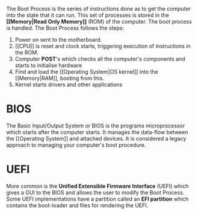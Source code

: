 The Boot Process is the series of instructions done as to get the computer into the state that it can run. This set of processes is stored in the **[[Memory|Read Only Memory]]** (ROM) of the computer. The boot process is handled. The Boot Process follows the steps:
1. Power on sent to the motherboard.
2. [[CPU]] is reset and clock starts, triggering execution of instructions in the ROM.
3. Computer **POST**'s which checks all the computer's components and starts to initialise hardware
4. Find and load the [[Operating System|OS kernel]] into the [[Memory|RAM]], booting from this.
5. Kernel starts drivers and other applications

# BIOS
The Basic Input/Output System or BIOS is the programs microprocessor which starts after the computer starts. It manages the data-flow between the [[Operating System]] and attached devices. It is considered a legacy approach to managing your computer's boot procedure.

# UEFI
More common is the **Unified Extensible Firmware Interface** (UEFI) which gives a GUI to the BIOS and allows the user to modify the Boot Process. Some UEFI implementations have a partition called an **EFI partition** which contains the boot-loader and files for rendering the UEFI.